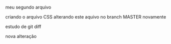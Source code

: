 meu segundo arquivo

criando o arquivo CSS
alterando este aquivo no branch MASTER novamente

estudo de git diff


nova alteração

